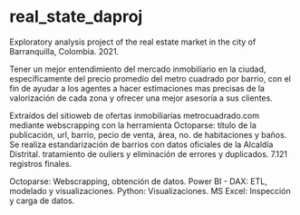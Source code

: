 # real_state_daproj
 Exploratory analysis project of the real estate market in the city of Barranquilla, Colombia. 2021.

Tener un mejor entendimiento del mercado inmobiliario en la ciudad, específicamente del precio promedio del metro cuadrado por barrio, con el fin de ayudar a los agentes a hacer estimaciones mas precisas de la valorización de cada zona y ofrecer una mejor asesoría a sus clientes. 

Extraídos del sitioweb de ofertas inmobiliarias metrocuadrado.com mediante webscrapping con la herramienta Octoparse: título de la publicación, url, barrio, pecio de venta, área, no. de habitaciones y baños. Se realiza estandarización de barrios con datos oficiales de la Alcaldía Distrital. tratamiento  de ouliers y eliminación de errores y duplicados. 7.121 registros finales.

Octoparse: Webscrapping, obtención de datos.
Power BI - DAX: ETL, modelado y visualizaciones.
Python: Visualizaciones.
MS Excel:  Inspección y carga de datos.
